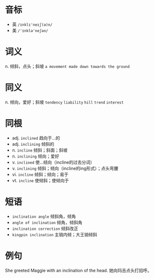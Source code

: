 # 音标

- 英 `/ɪnklɪ'neɪʃ(ə)n/`
- 美 `/'ɪnklə'neʃən/`

# 词义

n. 倾斜，点头；斜坡
`a movement made down towards the ground`

# 同义

n. 倾向，爱好；斜坡
`tendency` `liability` `hill` `trend` `interest`

# 同根

- adj. `inclined` 趋向于…的
- adj. `inclining` 倾斜的
- n. `incline` 倾斜；斜面；斜坡
- n. `inclining` 倾向；爱好
- v. `inclined` 使…倾向（incline的过去分词）
- v. `inclining` 倾斜；倾向（incline的ing形式）；点头弯腰
- vi. `incline` 倾斜；倾向；易于
- vt. `incline` 使倾斜；使倾向于

# 短语

- `inclination angle` 倾斜角，倾角
- `angle of inclination` 倾角，倾斜角
- `inclination correction` 倾斜改正
- `kingpin inclination` 主销内倾；大王销倾斜

# 例句

She greeted Maggie with an inclination of the head.
她向玛吉点头打招呼。



